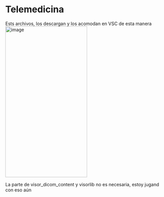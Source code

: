 # Telemedicina

Ests archivos, los descargan y los acomodan en VSC de esta manera <img width="255" height="472" alt="image" src="https://github.com/user-attachments/assets/a8030fb2-3df2-464b-9582-c5923305eec8" />

La parte de visor_dicom_content y visorlib no es necesaria, estoy jugand con eso aún
